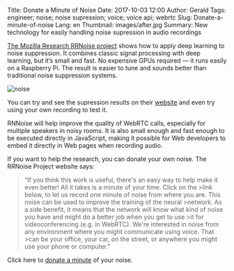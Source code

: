 Title: Donate a Minute of Noise
Date: 2017-10-03 12:00
Author: Gerald
Tags: engineer; noise; noise supression; voice; voice api; webrtc
Slug: Donate-a-minute-of-noise
Lang: en
Thumbnail: images/after.jpg
Summary: New technology for easily handling noise supression in audio recordings


[The Mozilla Research RRNoise project](https://hacks.mozilla.org/2017/09/rnnoise-deep-learning-noise-suppression/) shows how to apply deep learning to noise suppression. It combines classic signal processing with deep learning, but it’s small and fast. No expensive GPUs required — it runs easily on a Raspberry Pi. The result is easier to tune and sounds better than traditional noise suppression systems.

![noise](/images/after.jpg)

You can try and see the supression results on their [website](https://people.xiph.org/~jm/demo/rnnoise/#music_player) and even try using your own recording to test it. 

RNNoise will help improve the quality of WebRTC calls, especially for multiple speakers in noisy rooms. It is also small enough and fast enough to be executed directly in JavaScript, making it possible for Web developers to embed it directly in Web pages when recording audio.

If you want to help the research, you can donate your own noise. The RRNoise Project website says:

>“If you think this work is useful, there's an easy way to help make it even better! All it takes is a minute of your time. Click on the >link below, to let us record one minute of noise from where you are. This noise can be used to improve the training of the neural >network. As a side benefit, it means that the network will know what kind of noise you have and might do a better job when you get to use >it for videoconferencing (e.g. in WebRTC). We're interested in noise from any environment where you might communicate using voice. That >can be your office, your car, on the street, or anywhere you might use your phone or computer.”

Click here to [donate a minute](https://people.xiph.org/~jm/demo/rnnoise/donate.html) of your noise. 

